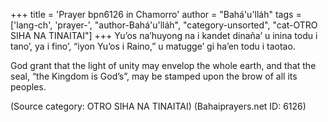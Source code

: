 +++
title = 'Prayer bpn6126 in Chamorro'
author = "Bahá'u'lláh"
tags = ['lang-ch', 'prayer-', "author-Bahá'u'lláh", "category-unsorted", "cat-OTRO SIHA NA TINAITAI"]
+++
Yu’os na’huyong na i kandet dinaña’ u inina todu i tano’, ya i fino’, “iyon Yu’os i Raino,” u matugge’ gi ha’en todu i taotao.

God grant that the light of unity may envelop the whole earth, and that the seal, “the Kingdom is God’s”, may be stamped upon the brow of all its peoples.

(Source category: OTRO SIHA NA TINAITAI)
(Bahaiprayers.net ID: 6126)
